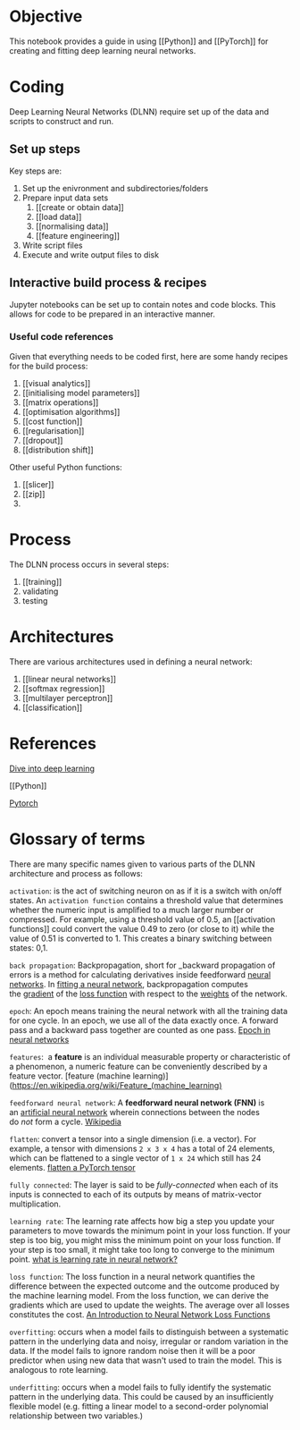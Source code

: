 # Objective
This notebook provides a guide in using [[Python]] and [[PyTorch]] for creating and fitting deep learning neural networks.

# Coding
Deep Learning Neural Networks (DLNN) require set up of the data and scripts to construct and run.

## Set up steps
Key steps are:
1. Set up the enivronment and subdirectories/folders
2. Prepare input data sets
	1. [[create or obtain data]] 
	2. [[load data]] 
	3. [[normalising data]] 
	4. [[feature engineering]]
3. Write script files
4. Execute and write output files to disk

## Interactive build process & recipes
Jupyter notebooks can be set up to contain notes and code blocks. This allows for code to be prepared in an interactive manner.

### Useful code references
Given that everything needs to be coded first, here are some handy recipes for the build process:
1. [[visual analytics]]
2. [[initialising model parameters]] 
3. [[matrix operations]] 
4. [[optimisation algorithms]] 
5. [[cost function]] 
6. [[regularisation]] 
7. [[dropout]] 
8. [[distribution shift]] 

Other useful Python functions:
1. [[slicer]] 
2. [[zip]]
3. 

# Process
The DLNN process occurs in several steps:

1. [[training]] 
2. validating
3. testing

# Architectures
There are various architectures used in defining a neural network:

1. [[linear neural networks]] 
2. [[softmax regression]] 
3. [[multilayer perceptron]] 
4. [[classification]] 

# References
[Dive into deep learning](https://d2l.ai/index.html)

[[Python]] 

[Pytorch](https://pytorch.org/)

# Glossary of terms
There are many specific names given to various parts of the DLNN architecture and process as follows:

`activation`: is the act of switching neuron on as if it is a switch with on/off states. An `activation function` contains a threshold value that determines whether the numeric input is amplified to a much larger number or compressed. For example, using a threshold value of 0.5, an [[activation functions]] could convert the value 0.49 to zero (or close to it) while the value of 0.51 is converted to 1. This creates a binary switching between states: 0,1.

`back propagation`: Backpropagation, short for _backward propagation of errors is a method for calculating derivatives inside feedforward [neural networks](https://deepai.org/machine-learning-glossary-and-terms/neural-network). In [fitting a neural network](https://en.wikipedia.org/wiki/Artificial_neural_network#Learning "Artificial neural network"), backpropagation computes the [gradient](https://en.wikipedia.org/wiki/Gradient "Gradient") of the [loss function](https://en.wikipedia.org/wiki/Loss_function "Loss function") with respect to the [weights](https://en.wikipedia.org/wiki/Glossary_of_graph_theory_terms#weight "Glossary of graph theory terms") of the network.

`epoch`: An epoch means training the neural network with all the training data for one cycle. In an epoch, we use all of the data exactly once. A forward pass and a backward pass together are counted as one pass. [Epoch in neural networks](https://www.baeldung.com/cs/epoch-neural-networks)

`features`:  a **feature** is an individual measurable property or characteristic of a phenomenon, a numeric feature can be conveniently described by a feature vector. [feature (machine learning)](https://en.wikipedia.org/wiki/Feature_(machine_learning)

`feedforward neural network`: A **feedforward neural network (FNN)** is an [artificial neural network](https://en.wikipedia.org/wiki/Artificial_neural_network "Artificial neural network") wherein connections between the nodes do _not_ form a cycle. [Wikipedia](https://en.wikipedia.org/wiki/Feedforward_neural_network) 

`flatten`: convert a tensor into a single dimension (i.e. a vector). For example, a tensor with dimensions `2 x 3 x 4` has a total of 24 elements, which can be flattened to a single vector of `1 x 24` which still has 24 elements. [flatten a PyTorch tensor](https://www.aiworkbox.com/lessons/flatten-a-pytorch-tensor) 

`fully connected`: The layer is said to be _fully-connected_ when each of its inputs is connected to each of its outputs by means of matrix-vector multiplication.

`learning rate`: The learning rate affects how big a step you update your parameters to move towards the minimum point in your loss function. If your step is too big, you might miss the minimum point on your loss function. If your step is too small, it might take too long to converge to the minimum point. [what is learning rate in neural network?](https://datascience.stackexchange.com/questions/69917/what-is-learning-rate-in-neural-network)

`loss function`: The loss function in a neural network quantifies the difference between the expected outcome and the outcome produced by the machine learning model. From the loss function, we can derive the gradients which are used to update the weights. The average over all losses constitutes the cost. [An Introduction to Neural Network Loss Functions](https://programmathically.com/an-introduction-to-neural-network-loss-functions/) 

`overfitting`: occurs when a model fails to distinguish between a systematic pattern in the underlying data and noisy, irregular or random variation in the data. If the model fails to ignore random noise then it will be a poor predictor when using new data that wasn't used to train the model. This is analogous to rote learning.

`underfitting`: occurs when a model fails to fully identify the systematic pattern in the underlying data. This could be caused by an insufficiently flexible model (e.g. fitting a linear model to a second-order polynomial relationship between two variables.)




